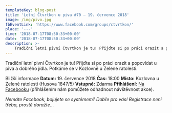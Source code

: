 ```yaml
---
templateKey: blog-post
title: 'Letní Čtvrtkon u piva #70 – 19. července 2018'
image: /img/pivo.jpg
fbEventLink: 'https://www.facebook.com/groups/ctvrtkon/'
place: '---'
time: '2018-07-17T08:50:33+00:00'
date: '2018-07-17T08:50:33+00:00'
description: >-
    Tradiční letní pivní Čtvrtkon je tu! Přijďte si po práci orazit a popovídat u piva a dobrého jídla. Potkáme se v Kozlovně u Zelené ratolesti.Bližší informaceDatum: 19. července 2018Čas: 18:00Místo: Kozlovna...
---
```

[](http://ctvrtkon.cz/wp-content/uploads/pivo.jpg)

Tradiční letní pivní Čtvrtkon je tu! Přijďte si po práci orazit a popovídat u piva a dobrého jídla. Potkáme se v Kozlovně u Zelené ratolesti.

Bližší informace **Datum:** 19. července 2018 **Čas:** 18:00 **Místo:** Kozlovna u Zelené ratolesti (Husova 1847/5) **Vstupné:** Zdarma **Přihlášení:** [Na Facebooku](https://www.facebook.com/events/981845448644135/) (přihlášením nám pomůžete odhadnout návštěvnost akce).

_Nemáte Facebook, bojujete se systémem? Dobře pro vás! Registrace není třeba, prostě doražte…_